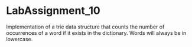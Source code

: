 # LabAssignment_10

 Implementation of a trie data structure that counts the number of occurrences of a word if it exists in the dictionary. Words will always be in lowercase.
